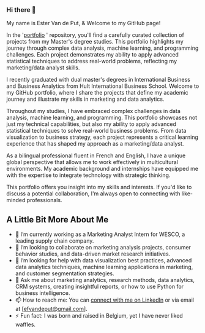 ### Hi there 👋

My name is Ester Van de Put, & Welcome to my GitHub page!

In the '[portfolio](https://github.com/EsterVandePut/portfolio)
' repository, you'll find a carefully curated collection of projects from my Master's degree studies. This portfolio highlights my journey through complex data analysis, machine learning, and programming challenges. Each project demonstrates my ability to apply advanced statistical techniques to address real-world problems, reflecting my marketing/data analyst skills.

I recently graduated with dual master's degrees in International Business and Business Analytics from Hult International Business School. Welcome to my GitHub portfolio, where I share the projects that define my academic journey and illustrate my skills in marketing and data analytics.

Throughout my studies, I have embraced complex challenges in data analysis, machine learning, and programming. This portfolio showcases not just my technical capabilities, but also my ability to apply advanced statistical techniques to solve real-world business problems. From data visualization to business strategy, each project represents a critical learning experience that has shaped my approach as a marketing/data analyst.

As a bilingual professional fluent in French and English, I have a unique global perspective that allows me to work effectively in multicultural environments. My academic background and internships have equipped me with the expertise to integrate technology with strategic thinking. 

This portfolio offers you insight into my skills and interests. If you'd like to discuss a potential collaboration, I'm always open to connecting with like-minded professionals.

## A Little Bit More About Me
- 🔭 I’m currently working as a Marketing Analyst Intern for WESCO, a leading supply chain company.
- 👯 I’m looking to collaborate on marketing analysis projects, consumer behavior studies, and data-driven market research initiatives.
- 🤔 I’m looking for help with data visualization best practices, advanced data analytics techniques, machine learning applications in marketing, and customer segmentation strategies.
- 💬 Ask me about marketing analytics, research methods, data analytics, CRM systems, creating insightful reports, or how to use Python for business intelligence.
- 📫 How to reach me: You can [connect with me on LinkedIn](https://www.linkedin.com/in/ester-van-de-put/)
 or via email at [efvandeput@gmail.com].
- ⚡ Fun fact: I was born and raised in Belgium, yet I have never liked waffles. 
